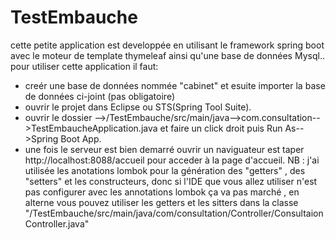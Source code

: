 # TestEmbauche
cette petite application est developpée en utilisant le framework spring boot avec le moteur de template thymeleaf ainsi qu'une base de données Mysql..
pour utiliser cette application il faut:
- creér une base de données nommée "cabinet" et esuite importer la base de données ci-joint (pas obligatoire)
- ouvrir le projet dans Eclipse ou STS(Spring Tool Suite).
- ouvrir le dossier -->/TestEmbauche/src/main/java-->com.consultation-->TestEmbaucheApplication.java et faire un click droit puis Run As-->Spring Boot App.
- une fois le serveur est bien demarré ouvrir un naviguateur est taper http://localhost:8088/accueil pour acceder à la page d'accueil.
NB : j'ai utilisée les anotations lombok pour la génération des "getters" , des "setters" et les constructeurs, donc si l'IDE que vous allez utiliser n'est pas configurer avec les annotations lombok ça va pas marché , en alterne vous pouvez utiliser les getters et les sitters dans la classe "/TestEmbauche/src/main/java/com/consultation/Controller/ConsultaionController.java"
